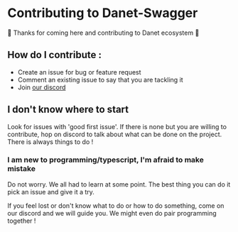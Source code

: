 # Contributing to Danet-Swagger

🤟 Thanks for coming here and contributing to Danet ecosystem 🤟

## How do I contribute :

- Create an issue for bug or feature request
- Comment an existing issue to say that you are tackling it
- Join [our discord](https://discord.gg/Q7ZHuDPgjA)

## I don't know where to start

Look for issues with 'good first issue'. If there is none but you are willing to
contribute, hop on discord to talk about what can be done on the project. There
is always things to do !

### I am new to programming/typescript, I'm afraid to make mistake

Do not worry. We all had to learn at some point. The best thing you can do it
pick an issue and give it a try.

If you feel lost or don't know what to do or how to do something, come on our
discord and we will guide you. We might even do pair programming together !
